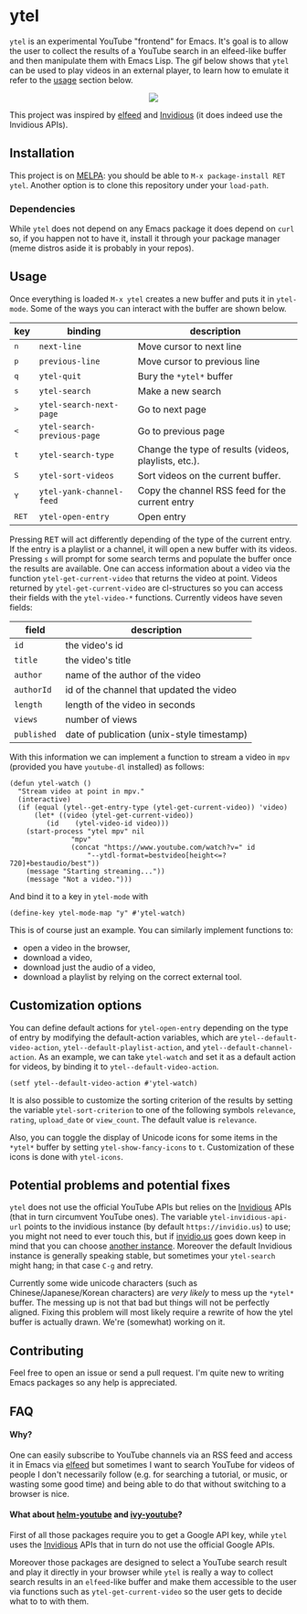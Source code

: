 # ytel
`ytel` is an experimental YouTube "frontend" for Emacs. It's goal is to allow the user to collect the results of a YouTube search in an elfeed-like buffer and then manipulate them with Emacs Lisp. The gif below shows that `ytel` can be used to play videos in an external player, to learn how to emulate it refer to the [usage](#usage) section below.

<p align="center">
  <img src="https://github.com/gRastello/ytel/blob/master/pic/demonstration.gif">
</p>

This project was inspired by [elfeed](https://github.com/skeeto/elfeed/) and [Invidious](https://github.com/omarroth/invidious) (it does indeed use the Invidious APIs).

## Installation
This project is on [MELPA](https://melpa.org/): you should be able to `M-x package-install RET ytel`. Another option is to clone this repository under your `load-path`.

### Dependencies
While `ytel` does not depend on any Emacs package it does depend on `curl` so, if you happen not to have it, install it through your package manager (meme distros aside it is probably in your repos).

## Usage
Once everything is loaded `M-x ytel` creates a new buffer and puts it in `ytel-mode`. Some of the ways you can interact with the buffer are shown below.

| key            | binding                     | description                                           |
|----------------|-----------------------------|-------------------------------------------------------|
| <kbd>n</kbd>   | `next-line`                 | Move cursor to next line                              |
| <kbd>p</kbd>   | `previous-line`             | Move cursor to previous line                          |
| <kbd>q</kbd>   | `ytel-quit`                 | Bury the `*ytel*` buffer                              |
| <kbd>s</kbd>   | `ytel-search`               | Make a new search                                     |
| <kbd>></kbd>   | `ytel-search-next-page`     | Go to next page                                       |
| <kbd><</kbd>   | `ytel-search-previous-page` | Go to previous page                                   |
| <kbd>t</kbd>   | `ytel-search-type`          | Change the type of results (videos, playlists, etc.). |
| <kbd>S</kbd>   | `ytel-sort-videos`          | Sort videos on the current buffer.                    |
| <kbd>Y</kbd>   | `ytel-yank-channel-feed`    | Copy the channel RSS feed for the current entry       |
| <kbd>RET</kbd> | `ytel-open-entry`           | Open entry                                            |

Pressing <kbd>RET</kbd> will act differently depending of the type of the current entry. If the entry is a playlist or a channel, it will open a new buffer with its videos.
Pressing `s` will prompt for some search terms and populate the buffer once the results are available. One can access information about a video via the function `ytel-get-current-video` that returns the video at point. Videos returned by `ytel-get-current-video` are cl-structures so you can access their fields with the `ytel-video-*` functions. Currently videos have seven fields:

| field       | description                                |
|-------------|--------------------------------------------|
| `id`        | the video's id                             |
| `title`     | the video's title                          |
| `author`    | name of the author of the video            |
| `authorId`  | id of the channel that updated the video   |
| `length`    | length of the video in seconds             |
| `views`     | number of views                            |
| `published` | date of publication (unix-style timestamp) |

With this information we can implement a function to stream a video in `mpv` (provided you have `youtube-dl` installed) as follows:
```elisp
(defun ytel-watch ()
  "Stream video at point in mpv."
  (interactive)
  (if (equal (ytel--get-entry-type (ytel-get-current-video)) 'video)
      (let* ((video (ytel-get-current-video))
	     (id    (ytel-video-id video)))
	(start-process "ytel mpv" nil
		       "mpv"
		       (concat "https://www.youtube.com/watch?v=" id
			       "--ytdl-format=bestvideo[height<=?720]+bestaudio/best"))
	(message "Starting streaming..."))
    (message "Not a video.")))
```

And bind it to a key in `ytel-mode` with
```elisp
(define-key ytel-mode-map "y" #'ytel-watch)
```
This is of course just an example. You can similarly implement functions to:
- open a video in the browser,
- download a video,
- download just the audio of a video,
- download a playlist
by relying on the correct external tool.

## Customization options
You can define default actions for `ytel-open-entry` depending on the type of entry by modifying the default-action variables, which are `ytel--default-video-action`, `ytel--default-playlist-action`, and `ytel--default-channel-action`. 
As an example, we can take `ytel-watch` and set it as a default action for videos, by binding it to `ytel--default-video-action`.
```elisp
(setf ytel--default-video-action #'ytel-watch)
```

It is also possible to customize the sorting criterion of the results by setting the variable `ytel-sort-criterion` to one of the following symbols `relevance`, `rating`, `upload_date` or `view_count`.
The default value is `relevance`.

Also, you can toggle the display of Unicode icons for some items in the `*ytel*` buffer by setting `ytel-show-fancy-icons` to `t`. Customization of these icons is done with `ytel-icons`.

## Potential problems and potential fixes
`ytel` does not use the official YouTube APIs but relies on the [Invidious](https://github.com/omarroth/invidious) APIs (that in turn circumvent YouTube ones). The variable `ytel-invidious-api-url` points to the invidious instance (by default `https://invidio.us`) to use; you might not need to ever touch this, but if [invidio.us](https://invidio.us) goes down keep in mind that you can choose [another instance](https://github.com/omarroth/invidious#invidious-instances). Moreover the default Invidious instance is generally speaking stable, but sometimes your `ytel-search` might hang; in that case `C-g` and retry.

Currently some wide unicode characters (such as Chinese/Japanese/Korean characters) are *very likely* to mess up the `*ytel*` buffer. The messing up is not that bad but things will not be perfectly aligned. Fixing this problem will most likely require a rewrite of how the ytel buffer is actually drawn. We're (somewhat) working on it.

## Contributing
Feel free to open an issue or send a pull request. I'm quite new to writing Emacs packages so any help is appreciated.

## FAQ

#### Why?
One can easily subscribe to YouTube channels via an RSS feed and access it in Emacs via [elfeed](https://github.com/skeeto/elfeed/) but sometimes I want to search YouTube for videos of people I don't necessarily follow (e.g. for searching a tutorial, or music, or wasting some good time) and being able to do that without switching to a browser is nice.

#### What about [helm-youtube](https://github.com/maximus12793/helm-youtube) and [ivy-youtube](https://github.com/squiter/ivy-youtube)?
First of all those packages require you to get a Google API key, while `ytel` uses the [Invidious](https://github.com/omarroth/invidious) APIs that in turn do not use the official Google APIs.

Moreover those packages are designed to select a YouTube search result and play it directly in your browser while `ytel` is really a way to collect search results in an `elfeed`-like buffer and make them accessible to the user via functions such as `ytel-get-current-video` so the user gets to decide what to to with them.
